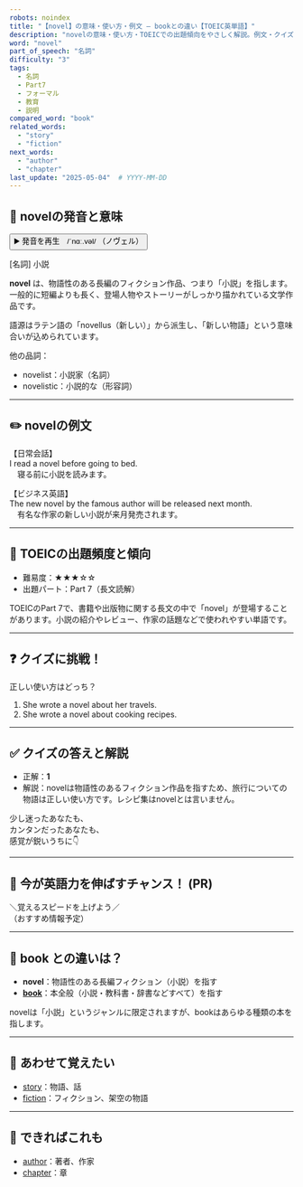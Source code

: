 ```yaml
---
robots: noindex
title: "【novel】の意味・使い方・例文 ― bookとの違い【TOEIC英単語】"
description: "novelの意味・使い方・TOEICでの出題傾向をやさしく解説。例文・クイズ付きでbookとの違いもわかりやすく学べます。"
word: "novel"
part_of_speech: "名詞"
difficulty: "3"
tags:
  - 名詞
  - Part7
  - フォーマル
  - 教育
  - 説明
compared_word: "book"
related_words:
  - "story"
  - "fiction"
next_words:
  - "author"
  - "chapter"
last_update: "2025-05-04"  # YYYY-MM-DD
---
```


## 🔰 novelの発音と意味

<button class="play-audio" onclick="playTTS('novel')">
  <span class="play-audio-main">
    ▶️ 発音を再生　/ˈnɑː.vəl/
  </span>
  <span class="play-audio-sub">
    （ノヴェル）
  </span>
</button>

[名詞] 小説

**novel** は、物語性のある長編のフィクション作品、つまり「小説」を指します。一般的に短編よりも長く、登場人物やストーリーがしっかり描かれている文学作品です。

語源はラテン語の「novellus（新しい）」から派生し、「新しい物語」という意味合いが込められています。

他の品詞：  
- novelist：小説家（名詞）
- novelistic：小説的な（形容詞）

---

## ✏️ novelの例文

【日常会話】  
I read a novel before going to bed.  
　寝る前に小説を読みます。

【ビジネス英語】  
The new novel by the famous author will be released next month.  
　有名な作家の新しい小説が来月発売されます。

---

## 🎯 TOEICの出題頻度と傾向

- 難易度：★★★☆☆
- 出題パート：Part 7（長文読解）

TOEICのPart 7で、書籍や出版物に関する長文の中で「novel」が登場することがあります。小説の紹介やレビュー、作家の話題などで使われやすい単語です。

---

## ❓ クイズに挑戦！

正しい使い方はどっち？

1. She wrote a novel about her travels.  
2. She wrote a novel about cooking recipes.

---

## ✅ クイズの答えと解説

- 正解：**1**
- 解説：novelは物語性のあるフィクション作品を指すため、旅行についての物語は正しい使い方です。レシピ集はnovelとは言いません。

少し迷ったあなたも、  
カンタンだったあなたも、  
感覚が鋭いうちに👇️

---

## 🚀 今が英語力を伸ばすチャンス！ (PR)

<div class="info-center">
＼覚えるスピードを上げよう／<br>  
（おすすめ情報予定）
</div>

---

## 🤔  book との違いは？

- **novel**：物語性のある長編フィクション（小説）を指す
- **[book](/word/book/)**：本全般（小説・教科書・辞書などすべて）を指す

novelは「小説」というジャンルに限定されますが、bookはあらゆる種類の本を指します。

---

## 🧩 あわせて覚えたい

- [story](/word/story/)：物語、話
- [fiction](/word/fiction/)：フィクション、架空の物語

---

## 📖 できればこれも

- [author](/word/author/)：著者、作家
- [chapter](/word/chapter/)：章

<!-- cvid: aid06_bid17 -->
